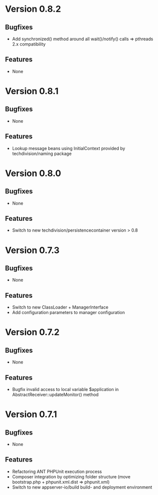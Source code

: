 # Version 0.8.2

## Bugfixes

* Add synchronized() method around all wait()/notify() calls => pthreads 2.x compatibility

## Features

* None

# Version 0.8.1

## Bugfixes

* None

## Features

* Lookup message beans using InitialContext provided by techdivision/naming package

# Version 0.8.0

## Bugfixes

* None

## Features

* Switch to new techdivision/persistencecontainer version > 0.8

# Version 0.7.3

## Bugfixes

* None

## Features

* Switch to new ClassLoader + ManagerInterface
* Add configuration parameters to manager configuration

# Version 0.7.2

## Bugfixes

* None

## Features

* Bugfix invalid access to local variable $application in AbstractReceiver::updateMonitor() method

# Version 0.7.1

## Bugfixes

* None

## Features

* Refactoring ANT PHPUnit execution process
* Composer integration by optimizing folder structure (move bootstrap.php + phpunit.xml.dist => phpunit.xml)
* Switch to new appserver-io/build build- and deployment environment